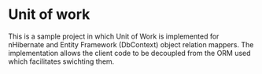 # Unit of work

This is a sample project in which Unit of Work is implemented for nHibernate and Entity Framework (DbContext) object relation mappers.
The implementation allows the client code to be decoupled from the ORM used which facilitates swichting them.